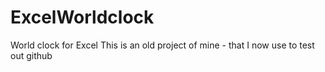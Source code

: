 # ExcelWorldclock
World clock for Excel
This is an old project of mine - that I now use to test out github
